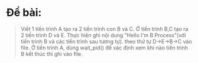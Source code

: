 # Đề bài:
> Viết 1 tiến trình A tạo ra 2 tiến trình con B và C. Ở tiến trình B,C tạo ra 2 tiến trình D và E. Thực hiện ghi nội dung "Hello I'm B Process"(với tiến trình B và các tiến trình sau tương tự). theo thứ tự D->E->B->C vào file. Ở tiến trình A, dùng wait_pid() để xác định xem khi nào tiến trình B kết thúc thì ghi vào file.